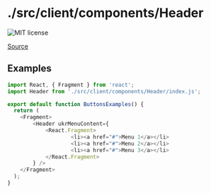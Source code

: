 # ./src/client/components/Header

![MIT license](https://badgen.now.sh/badge/license/MIT)

[Source](https://github.com/xizon/uix-kit-react/tree/master/src/client/components/Header)


## Examples

```js
import React, { Fragment } from 'react';
import Header from './src/client/components/Header/index.js';

export default function ButtonsExamples() {
  return (
    <Fragment>
		<Header ukrMenuContent={
			<React.Fragment>
					<li><a href="#">Menu 1</a></li>
					<li><a href="#">Menu 2</a></li>
					<li><a href="#">Menu 3</a></li>  
			</React.Fragment>
		} />
    </Fragment>
  );
}

```